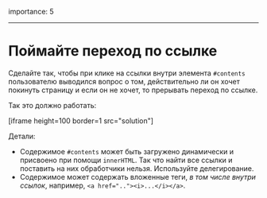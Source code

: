 importance: 5

---

# Поймайте переход по ссылке

Сделайте так, чтобы при клике на ссылки внутри элемента `#contents` пользователю выводился вопрос о том, действительно ли он хочет покинуть страницу и если он не хочет, то прерывать переход по ссылке.

Так это должно работать:

[iframe height=100 border=1 src="solution"]

Детали:

- Содержимое `#contents` может быть загружено динамически и присвоено при помощи  `innerHTML`. Так что найти все ссылки и поставить на них обработчики нельзя. Используйте делегирование.
- Содержимое может содержать вложенные теги, *в том числе внутри ссылок*, например, `<a href=".."><i>...</i></a>`.

